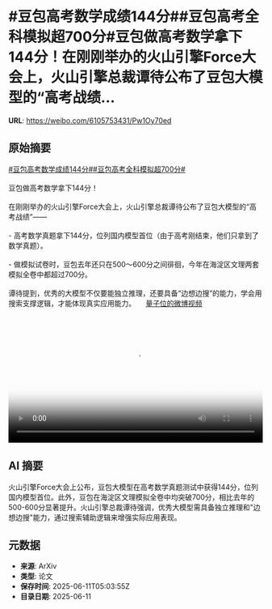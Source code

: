 # #豆包高考数学成绩144分##豆包高考全科模拟超700分#豆包做高考数学拿下144分！在刚刚举办的火山引擎Force大会上，火山引擎总裁谭待公布了豆包大模型的“高考战绩...

**URL**: https://weibo.com/6105753431/Pw1Oy70ed

## 原始摘要

<a href="https://m.weibo.cn/search?containerid=231522type%3D1%26t%3D10%26q%3D%23%E8%B1%86%E5%8C%85%E9%AB%98%E8%80%83%E6%95%B0%E5%AD%A6%E6%88%90%E7%BB%A9144%E5%88%86%23&amp;extparam=%23%E8%B1%86%E5%8C%85%E9%AB%98%E8%80%83%E6%95%B0%E5%AD%A6%E6%88%90%E7%BB%A9144%E5%88%86%23" data-hide=""><span class="surl-text">#豆包高考数学成绩144分#</span></a><a href="https://m.weibo.cn/search?containerid=231522type%3D1%26t%3D10%26q%3D%23%E8%B1%86%E5%8C%85%E9%AB%98%E8%80%83%E5%85%A8%E7%A7%91%E6%A8%A1%E6%8B%9F%E8%B6%85700%E5%88%86%23&amp;extparam=%23%E8%B1%86%E5%8C%85%E9%AB%98%E8%80%83%E5%85%A8%E7%A7%91%E6%A8%A1%E6%8B%9F%E8%B6%85700%E5%88%86%23" data-hide=""><span class="surl-text">#豆包高考全科模拟超700分#</span></a><br><br>豆包做高考数学拿下144分！<br><br>在刚刚举办的火山引擎Force大会上，火山引擎总裁谭待公布了豆包大模型的“高考战绩”——<br><br>- 高考数学真题拿下144分，位列国内模型首位（由于高考刚结束，他们只拿到了数学真题）。<br>    <br>- 做模拟试卷时，豆包去年还只在500～600分之间徘徊，今年在海淀区文理两套模拟全卷中都超过700分。<br><br>谭待提到，优秀的大模型不仅要能独立推理，还要具备“边想边搜”的能力，学会用搜索支撑逻辑，才能体现真实应用能力。 <a href="https://video.weibo.com/show?fid=1034:5176333786087442" data-hide=""><span class="url-icon"><img style="width: 1rem;height: 1rem" src="https://h5.sinaimg.cn/upload/2015/09/25/3/timeline_card_small_video_default.png" referrerpolicy="no-referrer"></span><span class="surl-text">量子位的微博视频</span></a><br clear="both"><div style="clear: both"></div><video controls="controls" poster="https://tvax3.sinaimg.cn/orj480/006Fd7o3ly1i2baxan483j30zk0jw763.jpg" style="width: 100%"><source src="https://f.video.weibocdn.com/o0/1i3YARW9lx08oXhY2MkU01041200mmaH0E010.mp4?label=mp4_720p&amp;template=1280x716.25.0&amp;ori=0&amp;ps=1CwnkDw1GXwCQx&amp;Expires=1749621582&amp;ssig=qaqNPCezOP&amp;KID=unistore,video"><source src="https://f.video.weibocdn.com/o0/OCme3lL7lx08oXhWTh8A01041200agGW0E010.mp4?label=mp4_hd&amp;template=856x480.25.0&amp;ori=0&amp;ps=1CwnkDw1GXwCQx&amp;Expires=1749621582&amp;ssig=U9KICHf3zw&amp;KID=unistore,video"><source src="https://f.video.weibocdn.com/o0/p6XBLknclx08oXhWsixG010412006rVl0E010.mp4?label=mp4_ld&amp;template=640x360.25.0&amp;ori=0&amp;ps=1CwnkDw1GXwCQx&amp;Expires=1749621582&amp;ssig=CYn9hia9eb&amp;KID=unistore,video"><p>视频无法显示，请前往<a href="https://video.weibo.com/show?fid=1034%3A5176333786087442" target="_blank" rel="noopener noreferrer">微博视频</a>观看。</p></video>

## AI 摘要

火山引擎Force大会上公布，豆包大模型在高考数学真题测试中获得144分，位列国内模型首位。此外，豆包在海淀区文理模拟全卷中均突破700分，相比去年的500-600分显著提升。火山引擎总裁谭待强调，优秀大模型需具备独立推理和"边想边搜"能力，通过搜索辅助逻辑来增强实际应用表现。

## 元数据

- **来源**: ArXiv
- **类型**: 论文
- **保存时间**: 2025-06-11T05:03:55Z
- **目录日期**: 2025-06-11
